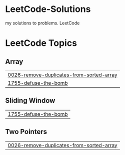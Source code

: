 # LeetCode-Solutions
my solutions to problems. LeetCode

<!---LeetCode Topics Start-->
# LeetCode Topics
## Array
|  |
| ------- |
| [0026-remove-duplicates-from-sorted-array](https://github.com/LepreclownLuperc/LeetCode-Solutions/tree/master/0026-remove-duplicates-from-sorted-array) |
| [1755-defuse-the-bomb](https://github.com/LepreclownLuperc/LeetCode-Solutions/tree/master/1755-defuse-the-bomb) |
## Sliding Window
|  |
| ------- |
| [1755-defuse-the-bomb](https://github.com/LepreclownLuperc/LeetCode-Solutions/tree/master/1755-defuse-the-bomb) |
## Two Pointers
|  |
| ------- |
| [0026-remove-duplicates-from-sorted-array](https://github.com/LepreclownLuperc/LeetCode-Solutions/tree/master/0026-remove-duplicates-from-sorted-array) |
<!---LeetCode Topics End-->